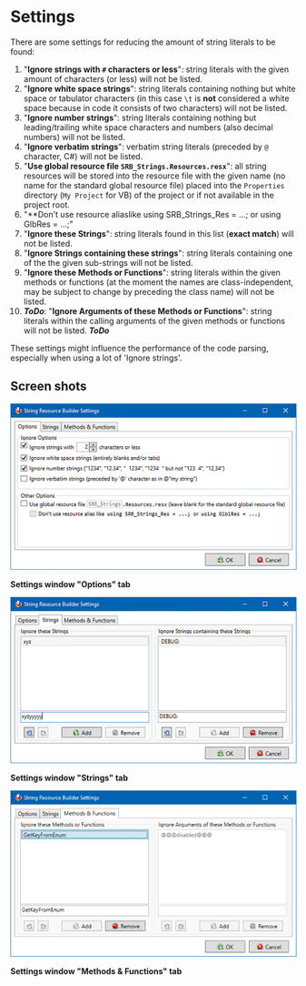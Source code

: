 # Settings

There are some settings for reducing the amount of string literals to be found:
1. "**Ignore strings with `#` characters or less**": string literals with the given amount of characters (or less) will not be listed.
1. "**Ignore white space strings**": string literals containing nothing but white space or tabulator characters (in this case `\t` is **not** considered a white space because in code it consists of two characters) will not be listed.
1. "**Ignore number strings**": string literals containing nothing but leading/trailing white space characters and numbers (also decimal numbers) will not be listed.
1. "**Ignore verbatim strings**": verbatim string literals (preceded by `@` character, C#) will not be listed.
1. "**Use global resource file `SRB_Strings.Resources.resx`**": all string resources will be stored into the resource file with the given name (no name for the standard global resource file) placed into the `Properties` directory (`My Project` for VB) of the project or if not available in the project root.
1. "**Don't use resource aliaslike using SRB_Strings_Res = ...; or using GlbRes = ...;"
1. "**Ignore these Strings**": string literals found in this list (**exact match**) will not be listed.
1. "**Ignore Strings containing these strings**": string literals containing one of the the given sub-strings will not be listed.
1. "**Ignore these Methods or Functions**": string literals within the given methods or functions (at the moment the names are class-independent, may be subject to change by preceding the class name) will not be listed.
1. **_ToDo_**: "**Ignore Arguments of these Methods or Functions**": string literals within the calling arguments of the given methods or functions will not be listed. **_ToDo_**

These settings might influence the performance of the code parsing, especially when using a lot of 'Ignore strings'.

## Screen shots

![Options tab](Settings_SRBSettingsPreview1.png)

**Settings window "Options" tab**

![Strings tab](Settings_SRBSettingsPreview2.png)

**Settings window "Strings" tab**

![Methods & Functions tab](Settings_SRBSettingsPreview3.png)

**Settings window "Methods & Functions" tab**

